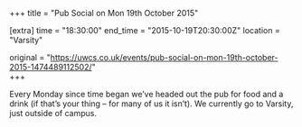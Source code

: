 +++
title = "Pub Social on Mon 19th October 2015"

[extra]
time = "18:30:00"
end_time = "2015-10-19T20:30:00Z"
location = "Varsity"

original = "https://uwcs.co.uk/events/pub-social-on-mon-19th-october-2015-1474489112502/"    
+++

Every Monday since time began we’ve headed out the pub for food and a drink (if that’s your thing – for many of us it isn’t). We currently go to Varsity, just outside of campus.

